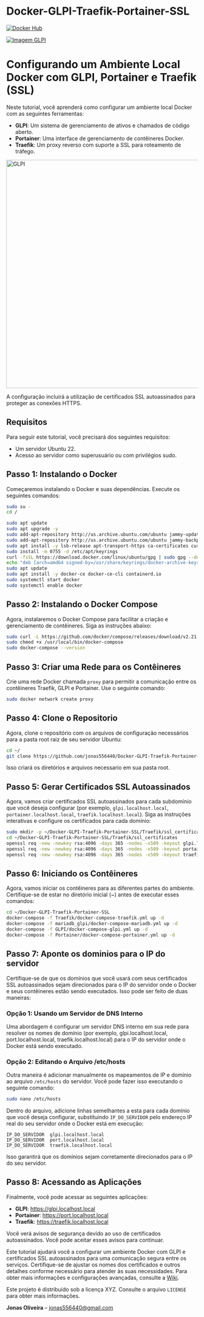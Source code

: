 # Docker-GLPI-Traefik-Portainer-SSL

[![Docker Hub](https://img.shields.io/docker/v/my-docker-image.svg?style=flat-square)](https://hub.docker.com/r/jonas556440)

[![Imagem GLPI](https://img.shields.io/docker/pulls/my-docker-image.svg?style=flat-square)](https://hub.docker.com/r/jonas556440/glpi)

# Configurando um Ambiente Local Docker com GLPI, Portainer e Traefik (SSL)

Neste tutorial, você aprenderá como configurar um ambiente local Docker com as seguintes ferramentas:

- **GLPI**: Um sistema de gerenciamento de ativos e chamados de código aberto.
- **Portainer**: Uma interface de gerenciamento de contêineres Docker.
- **Traefik**: Um proxy reverso com suporte a SSL para roteamento de tráfego.

<img src="https://glpi-project.org/wp-content/uploads/2022/01/assets-2.png" alt="GLPI" width="600" />

A configuração incluirá a utilização de certificados SSL autoassinados para proteger as conexões HTTPS.

## Requisitos

Para seguir este tutorial, você precisará dos seguintes requisitos:

- Um servidor Ubuntu 22.
- Acesso ao servidor como superusuário ou com privilégios sudo.

## Passo 1: Instalando o Docker

Começaremos instalando o Docker e suas dependências. Execute os seguintes comandos:
```sh
sudo su -
cd /
```

```sh
sudo apt update
sudo apt upgrade -y
sudo add-apt-repository http://us.archive.ubuntu.com/ubuntu jammy-updates multiverse
sudo add-apt-repository http://us.archive.ubuntu.com/ubuntu jammy-backports main restricted universe multiverse
sudo apt install -y lsb-release apt-transport-https ca-certificates curl gnupg software-properties-common -y
sudo install -m 0755 -d /etc/apt/keyrings
curl -fsSL https://download.docker.com/linux/ubuntu/gpg | sudo gpg --dearmor -o /usr/share/keyrings/docker-archive-keyring.gpg
echo "deb [arch=amd64 signed-by=/usr/share/keyrings/docker-archive-keyring.gpg] https://download.docker.com/linux/ubuntu $(lsb_release -cs) stable" | sudo tee /etc/apt/sources.list.d/docker.list > /dev/null
sudo apt update
sudo apt install -y docker-ce docker-ce-cli containerd.io
sudo systemctl start docker
sudo systemctl enable docker
```

## Passo 2: Instalando o Docker Compose

Agora, instalaremos o Docker Compose para facilitar a criação e gerenciamento de contêineres. Siga as instruções abaixo:

```sh
sudo curl -L https://github.com/docker/compose/releases/download/v2.21.0/docker-compose-`uname -s`-`uname -m` -o /usr/local/bin/docker-compose
sudo chmod +x /usr/local/bin/docker-compose
sudo docker-compose --version
```

## Passo 3: Criar uma Rede para os Contêineres

Crie uma rede Docker chamada `proxy` para permitir a comunicação entre os contêineres Traefik, GLPI e Portainer. Use o seguinte comando:

```sh
sudo docker network create proxy
```

## Passo 4: Clone o Repositorio
Agora, clone o repositório com os arquivos de configuração necessários para a pasta root raiz de seu servidor Ubuntu:

```sh
cd ~/
git clone https://github.com/jonas556440/Docker-GLPI-Traefik-Portainer-SSL.git
```
Isso criará os diretórios e arquivos necessario em sua pasta root.

## Passo 5: Gerar Certificados SSL Autoassinados

Agora, vamos criar certificados SSL autoassinados para cada subdomínio que você deseja configurar (por exemplo, `glpi.localhost.local`, `portainer.localhost.local`, `traefik.localhost.local`). Siga as instruções interativas e configure os certificados para cada domínio:

```sh
sudo mkdir -p ~/Docker-GLPI-Traefik-Portainer-SSL/Traefik/ssl_certificates
cd ~/Docker-GLPI-Traefik-Portainer-SSL/Traefik/ssl_certificates
openssl req -new -newkey rsa:4096 -days 365 -nodes -x509 -keyout glpi.localhost.local.key -out glpi.localhost.local.crt
openssl req -new -newkey rsa:4096 -days 365 -nodes -x509 -keyout portainer.localhost.local.key -out portainer.localhost.local.crt
openssl req -new -newkey rsa:4096 -days 365 -nodes -x509 -keyout traefik.localhost.local.key -out traefik.localhost.local.crt
```

## Passo 6: Iniciando os Contêineres
Agora, vamos iniciar os contêineres para as diferentes partes do ambiente. Certifique-se de estar no diretório inicial (~) antes de executar esses comandos:

```sh
cd ~/Docker-GLPI-Traefik-Portainer-SSL
docker-compose -f Traefik/docker-compose-traefik.yml up -d
docker-compose -f mariadb_glpi/docker-compose-mariadb.yml up -d
docker-compose -f GLPI/docker-compose-glpi.yml up -d
docker-compose -f Portainer/docker-compose-portainer.yml up -d
```
## Passo 7: Aponte os dominios para o IP do servidor

Certifique-se de que os domínios que você usará com seus certificados SSL autoassinados sejam direcionados para o IP do servidor onde o Docker e seus contêineres estão sendo executados. Isso pode ser feito de duas maneiras:

### Opção 1: Usando um Servidor de DNS Interno

Uma abordagem é configurar um servidor DNS interno em sua rede para resolver os nomes de domínio (por exemplo, glpi.localhost.local, port.localhost.local, traefik.localhost.local) para o IP do servidor onde o Docker está sendo executado.

### Opção 2: Editando o Arquivo /etc/hosts

Outra maneira é adicionar manualmente os mapeamentos de IP e domínio ao arquivo `/etc/hosts` do servidor. Você pode fazer isso executando o seguinte comando:

```bash
sudo nano /etc/hosts
```

Dentro do arquivo, adicione linhas semelhantes a esta para cada domínio que você deseja configurar, substituindo `IP_DO_SERVIDOR` pelo endereço IP real do seu servidor onde o Docker está em execução:

```plaintext
IP_DO_SERVIDOR  glpi.localhost.local
IP_DO_SERVIDOR  port.localhost.local
IP_DO_SERVIDOR  traefik.localhost.local
```

Isso garantirá que os domínios sejam corretamente direcionados para o IP do seu servidor.

## Passo 8: Acessando as Aplicações
Finalmente, você pode acessar as seguintes aplicações:
    
- **GLPI**: https://glpi.localhost.local
- **Portainer**: https://port.localhost.local
- **Traefik**: https://traefik.localhost.local

Você verá avisos de segurança devido ao uso de certificados autoassinados. Você pode aceitar esses avisos para continuar.

Este tutorial ajudará você a configurar um ambiente Docker com GLPI e certificados SSL autoassinados para uma comunicação segura entre os serviços. Certifique-se de ajustar os nomes dos certificados e outros detalhes conforme necessário para atender às suas necessidades. Para obter mais informações e configurações avançadas, consulte a [Wiki][wiki]. 


Este projeto é distribuído sob a licença XYZ. Consulte o arquivo `LICENSE` para obter mais informações.

**Jonas Oliveira** – jonas556440@gmail.com

[npm-image]: https://img.shields.io/npm/v/datadog-metrics.svg?style=flat-square
[npm-url]: https://npmjs.org/package/datadog-metrics
[npm-downloads]: https://img.shields.io/npm/dm/datadog-metrics.svg?style=flat-square
[travis-image]: https://img.shields.io/travis/dbader/node-datadog-metrics/master.svg?style=flat-square
[travis-url]: https://travis-ci.org/dbader/node-datadog-metrics
[wiki]: https://github.com/seunome/seuprojeto/wiki
